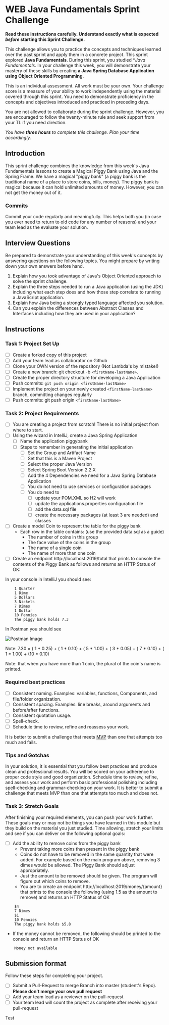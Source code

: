 # WEB Java Fundamentals Sprint Challenge

**Read these instructions carefully. Understand exactly what is expected _before_ starting this Sprint Challenge.**

This challenge allows you to practice the concepts and techniques learned over the past sprint and apply them in a concrete project. This sprint explored **Java Fundamentals**. During this sprint, you studied **Java Fundamentals*. In your challenge this week, you will demonstrate your mastery of these skills by creating **a Java Spring Database Application using Object Oriented Programming**.

This is an individual assessment. All work must be your own. Your challenge score is a measure of your ability to work independently using the material covered through this sprint. You need to demonstrate proficiency in the concepts and objectives introduced and practiced in preceding days.

You are not allowed to collaborate during the sprint challenge. However, you are encouraged to follow the twenty-minute rule and seek support from your TL if you need direction.

_You have **three hours** to complete this challenge. Plan your time accordingly._

## Introduction

This sprint challenge combines the knowledge from this week's Java Fundamentals lessons to create a Magical Piggy Bank using Java and the Spring Frame. We have a magical "piggy bank" (a piggy bank is the traditional name of a place to store coins, bills, money). The piggy bank is magical because it can hold unlimited amounts of money. However, you can not get the money out of it.

### Commits

Commit your code regularly and meaningfully. This helps both you (in case you ever need to return to old code for any number of reasons) and your team lead as the evaluate your solution.

## Interview Questions

Be prepared to demonstrate your understanding of this week's concepts by answering questions on the following topics. You might prepare by writing down your own answers before hand.

1. Explain how you took advantage of Java's Object Oriented approach to solve the sprint challenge.
2. Explain the three steps needed to run a Java application (using the JDK) including what each step does and how those step correlate to running a JavaScript application.
3. Explain how Java being a strongly typed language affected you solution.
4. Can you explain the differences between Abstract Classes and Interfaces including how they are used in your application?

## Instructions

### Task 1: Project Set Up

- [ ] Create a forked copy of this project
- [ ] Add your team lead as collaborator on Github
- [ ] Clone your OWN version of the repository (Not Lambda's by mistake!)
- [ ] Create a new branch: git checkout -b `<firstName-lastName>`.
- [ ] Create the proper directory structure for developing a Java Application
- [ ] Push commits: `git push origin <firstName-lastName>`
- [ ] Implement the project on your newly created `<firstName-lastName>` branch, committing changes regularly
- [ ] Push commits: git push origin `<firstName-lastName>`

### Task 2: Project Requirements

- [ ] You are creating a project from scratch! There is no initial project from where to start.
- [ ] Using the wizard in IntelliJ, create a Java Spring Application
  - [ ] Name the application piggybank
  - [ ] Steps to remember in generating the initial application
    - [ ] Set the Group and Artifact Name
    - [ ] Set that this is a Maven Project
    - [ ] Select the proper Java Version
    - [ ] Select Spring Boot Version 2.2.X
    - [ ] Add the 4 Dependencies we need for a Java Spring Database Application
    - [ ] You do not need to use services or configuration packages
    - [ ] You do need to
      - [ ] update your POM.XML so H2 will work
      - [ ] update the applications.properties configuration file
      - [ ] add the data.sql file
      - [ ] create the necessary packages (at least 3 are needed) and classes
- [ ] Create a model Coin to represent the table for the piggy bank
  - Each row in the table contains: (use the provided data.sql as a guide)
    - The number of coins in this group
    - The face value of the coins in the group
    - The name of a single coin
    - The name of more than one coin
- [ ] Create an endpoint http://localhost:2019/total that prints to console the contents of the Piggy Bank as follows and returns an HTTP Status of OK:

In your console in IntelliJ you should see:

```TEXT
    1 Quarter
    1 Dime
    5 Dollars
    3 Nickels
    7 Dimes
    1 Dollar
    10 Pennies
    The piggy bank holds 7.3
```

In Postman you should see

![Postman Image](postman.png)

Note: 7.30 = ( 1 * 0.25) + ( 1 * 0.10) + ( 5 * 1.00) + ( 3 * 0.05) + ( 7 * 0.10) + ( 1 * 1.00) + (10 * 0.10)

Note: that when you have more than 1 coin, the plural of the coin's name is printed.

### Required best practices

- [ ] Consistent naming. Examples: variables, functions, Components, and file/folder organization.
- [ ] Consistent spacing. Examples: line breaks, around arguments and before/after functions.
- [ ] Consistent quotation usage.
- [ ] Spell-check.
- [ ] Schedule time to review, refine and reassess your work.

It is better to submit a challenge that meets [MVP](https://en.wikipedia.org/wiki/Minimum_viable_product) than one that attempts too much and fails.

### Tips and Gotchas

In your solution, it is essential that you follow best practices and produce clean and professional results. You will be scored on your adherence to proper code style and good organization. Schedule time to review, refine, and assess your work and perform basic professional polishing including spell-checking and grammar-checking on your work. It is better to submit a challenge that meets MVP than one that attempts too much and does not.

### Task 3: Stretch Goals

After finishing your required elements, you can push your work further. These goals may or may not be things you have learned in this module but they build on the material you just studied. Time allowing, stretch your limits and see if you can deliver on the following optional goals:

- [ ] Add the ability to remove coins from the piggy bank
  - Prevent taking more coins than present in the piggy bank
  - Coins do not have to be removed in the same quantity that were added. For example based on the main program above, removing 3 dimes would be allowed. The Piggy Bank should adjust appropriately.
  - Just the amount to be removed should be given. The program will figure out which coins to remove.
  - You are to create an endpoint http://localhost:2019/money/{amount} that prints to the console the following (using 1.5 as the amount to remove) and returns an HTTP Status of OK

```TEXT
    $4
    7 Dimes
    $1
    10 Pennies
    The piggy bank holds $5.8
```

  - If the money cannot be removed, the following should be printed to the console and return an HTTP Status of OK

```TEXT
    Money not available
```

## Submission format

Follow these steps for completing your project.

- [ ] Submit a Pull-Request to merge <firstName-lastName> Branch into master (student's  Repo). **Please don't merge your own pull request**
- [ ] Add your team lead as a reviewer on the pull-request
- [ ] Your team lead will count the project as complete after receiving your pull-request

Test

